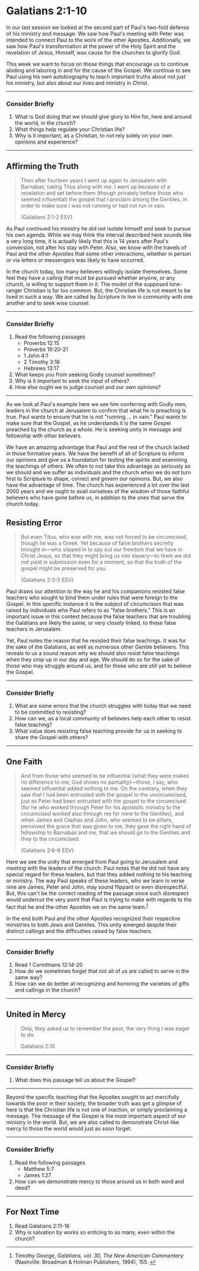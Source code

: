 # Galatians 2:1-10

In our last session we looked at the second part of Paul's two-fold defense of his ministry and message. We saw how Paul's meeting with Peter was intended to connect Paul to the work of the other Apostles. Additionally, we saw how Paul's transformation at the power of the Holy Spirit and the revelation of Jesus, Himself, was cause for the churches to glorify God.

This week we want to focus on those things that encourage us to continue abiding and laboring in and for the cause of the Gospel. We continue to see Paul using his own autobiography to teach important truths about not just his ministry, but also about our lives and ministry in Christ.

---

### Consider Briefly

1. What is God doing that we should give glory to Him for, here and around the world, in the church?
2. What things help regulate your Christian life?
3. Why is it important, as a Christian, to not rely solely on your own opinions and experience? 

---

## Affirming the Truth

> Then after fourteen years I went up again to Jerusalem with Barnabas, taking Titus along with me. I went up because of a revelation and set before them (though privately before those who seemed influential) the gospel that I proclaim among the Gentiles, in order to make sure I was not running or had not run in vain.
> 
> (Galatians 2:1-2 ESV)

As Paul continued his ministry he did not isolate himself and seek to pursue his own agenda. While we may think the interval described here sounds like a very long time, it is actually likely that this is 14 years after Paul's conversion, not after his stay with Peter. Also, we know with the travels of Paul and the other Apostles that some other interactions, whether in person or via letters or messengers was likely to have occurred.

In the church today, too many believers willingly isolate themselves. Some feel they have a calling that must be pursued whether anyone, or any church, is willing to support them in it. The model of the supposed lone-ranger Christian is far too common. But, the Christian life is not meant to be lived in such a way. We are called by Scripture to live in community with one another and to seek wise counsel.

---

### Consider Briefly

1. Read the following passages
    * Proverbs 12:15
    * Proverbs 19:20-21
    * 1 John 4:1
    * 2 Timothy 3:16
    * Hebrews 13:17
2. What keeps you from seeking Godly counsel sometimes?
3. Why is it important to seek the input of others?
4. How else ought we to judge counsel and our own opinions?

---

As we look at Paul's example here we see him conferring with Godly men, leaders in the church at Jerusalem to confirm that what he is preaching is true. Paul wants to ensure that he is not "running ... in vain." Paul wants to make sure that the Gospel, as he understands it is the same Gospel preached by the church as a whole. He is seeking unity in message and fellowship with other believers.

We have an amazing advantage that Paul and the rest of the church lacked in those formative years. We have the benefit of all of Scripture to inform our opinions and give us a foundation for testing the spirits and examining the teachings of others. We often to not take this advantage as seriously as we should and we suffer as individuals and the church when we do not turn first to Scripture to shape, correct and govern our opinions. But, we also have the advantage of time. The church has experienced a lot over the last 2000 years and we ought to avail ourselves of the wisdom of those faithful believers who have gone before us, in addition to the ones that serve the church today. 

## Resisting Error

> But even Titus, who was with me, was not forced to be circumcised, though he was a Greek. Yet because of false brothers secretly brought in—who slipped in to spy out our freedom that we have in Christ Jesus, so that they might bring us into slavery—to them we did not yield in submission even for a moment, so that the truth of the gospel might be preserved for you. 
>
> (Galatians 2:3-5 ESV)

Paul draws our attention to the way he and his companions resisted false teachers who sought to bind them under rules that were foreign to the Gospel. In this specific instance it is the subject of circumcision that was raised by individuals who Paul refers to as "false brothers." This is an important issue in this context because the false teachers that are troubling the Galatians are likely the same, or very closely linked, to these false teachers in Jerusalem.

Yet, Paul notes the reason that he resisted their false teachings. It was for the sake of the Galatians, as well as numerous other Gentile believers. This reveals to us a sound reason why we should also resist false teachings when they crop up in our day and age. We should do so for the sake of those who may struggle around us, and for those who are still yet to believe the Gospel. 

---

### Consider Briefly

1. What are some errors that the church struggles with today that we need to be committed to resisting?
2. How can we, as a local community of believers help each other to resist false teaching?
3. What value does resisting false teaching provide for us in seeking to share the Gospel with others?

---

## One Faith

> And from those who seemed to be influential (what they were makes no difference to me; God shows no partiality)—those, I say, who seemed influential added nothing to me. On the contrary, when they saw that I had been entrusted with the gospel to the uncircumcised, just as Peter had been entrusted with the gospel to the circumcised (for he who worked through Peter for his apostolic ministry to the circumcised worked also through me for mine to the Gentiles), and when James and Cephas and John, who seemed to be pillars, perceived the grace that was given to me, they gave the right hand of fellowship to Barnabas and me, that we should go to the Gentiles and they to the circumcised.
> 
> (Galatians 2:6-9 ESV)

Here we see the unity that emerged from Paul going to Jerusalem and meeting with the leaders of the church. Paul notes that he did not have any special regard for these leaders, but that they added nothing to his teaching or ministry. The way Paul speaks of these leaders, who we learn in verse nine are James, Peter and John, may sound flippant or even disrespectful. But, this can't be the correct reading of the passage since such disrespect would undercut the very point that Paul is trying to make with regards to the fact that he and the other Apostles we on the same team.<sup id="a1">[1](#f1)</sup>

In the end both Paul and the other Apostles recognized their respective ministries to both Jews and Gentiles. This unity emerged despite their distinct callings and the difficulties raised by false teachers.

---

### Consider Briefly

1. Read 1 Corinthians 12:14-20
2. How do we sometimes forget that not all of us are called to serve in the same way?
3. How can we do better at recognizing and honoring the varieties of gifts and callings in the church? 

---

## United in Mercy

> Only, they asked us to remember the poor, the very thing I was eager to do.
> 
> Galatians 2:10

---

### Consider Briefly

1. What does this passage tell us about the Gospel?

---

Beyond the specific teaching that the Apostles sought to act mercifully towards the poor in their society, the broader truth was get a glimpse of here is that the Christian life is not one of inaction, or simply proclaiming a message. The message of the Gospel is the most important aspect of our ministry in the world. But, we are also called to demonstrate Christ-like mercy to those the world would just as soon forget.

---

### Consider Briefly

1. Read the following passages
    * Matthew 5:7
    * James 1:27
2. How can we demonstrate mercy to those around us in both word and deed?

---

## For Next Time

1. Read Galatians 2:11-16
2. Why is salvation by works so enticing to so many, even within the church?

---

1. <b id="f1"></b> Timothy George, _Galatians, vol. 30, The New American Commentary_ (Nashville: Broadman & Holman Publishers, 1994), 155. [↩](#a1)